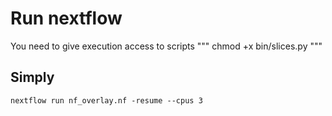 # Run nextflow 

You need to give execution access to scripts
"""
chmod +x bin/slices.py
"""

## Simply
```
nextflow run nf_overlay.nf -resume --cpus 3
```

